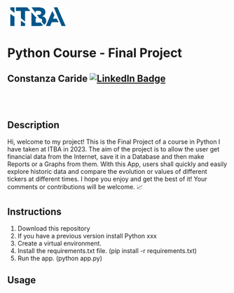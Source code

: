<img src="./images/logo-itba.png" width="140">

# Python Course - Final Project 

## Constanza Caride [![LinkedIn Badge](https://img.shields.io/badge/LinkedIn-Profile-informational?style=flat&logo=linkedin&logoColor=white&color=0D76A8)](https://www.linkedin.com/in/constanzacaridegis/)

<br>
<br>

## Description
Hi, welcome to my project! This is the Final Project of a course in Python I have taken at ITBA in 2023. The aim of the project is to allow the user get financial data from the Internet, save it in a Database and then make Reports or a Graphs from them. With this App, users shall quickly and easily explore historic data and compare the evolution or values of different tickers at different times. I hope you enjoy and get the best of it! Your comments or contributions will be welcome.  :chart_with_upwards_trend: 

## Instructions
1. Download this repository
2. If you have a previous version install Python xxx
3. Create a virtual environment.
4. Install the requirements.txt file. (pip install -r requirements.txt)
5. Run the app. (python app.py)

## Usage


